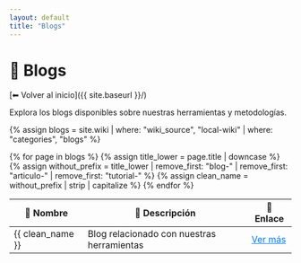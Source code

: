 ```yaml
---
layout: default
title: "Blogs"
---
```


# 📖 Blogs

[⬅ Volver al inicio]({{ site.baseurl }}/)

Explora los blogs disponibles sobre nuestras herramientas y metodologías.

{% assign blogs = site.wiki | where: "wiki_source", "local-wiki" | where: "categories", "blogs" %}

<table>
  <thead>
    <tr>
      <th>📄 Nombre</th>
      <th>📌 Descripción</th>
      <th>🔗 Enlace</th>
    </tr>
  </thead>
  <tbody>
    {% for page in blogs %}
      {% assign title_lower = page.title | downcase %}
      {% assign without_prefix = title_lower | remove_first: "blog-" | remove_first: "articulo-" | remove_first: "tutorial-" %}
      {% assign clean_name = without_prefix | strip | capitalize %}
      <tr>
        <td>{{ clean_name }}</td>
        <td>Blog relacionado con nuestras herramientas</td>
        <td>
          <a class="btn btn-primary text-dark" 
             href="{{ page.url | relative_url }}" 
             style="color: #007bff; text-decoration: underline;">
            Ver más
          </a>
        </td>
      </tr>
    {% endfor %}
  </tbody>
</table>
